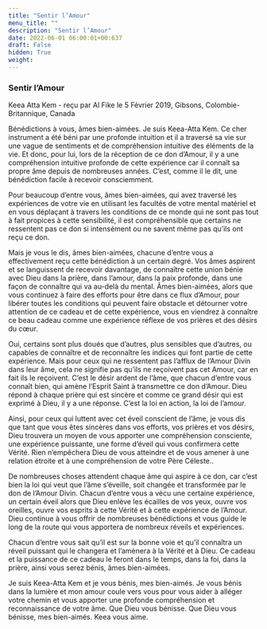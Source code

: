 ```yaml
---
title: "Sentir l’Amour"
menu_title: ""
description: "Sentir l’Amour"
date: 2022-06-01 06:00:01+00:637
draft: False
hidden: True
weight:
---
```

### Sentir l’Amour

Keea Atta Kem - reçu par Al Fike le 5 Février 2019, Gibsons, Colombie-Britannique, Canada

Bénédictions à vous, âmes bien-aimées. Je suis Keea-Atta Kem. Ce cher instrument a été béni par une profonde intuition et il a traversé sa vie sur une vague de sentiments et de compréhension intuitive des éléments de la vie. Et donc, pour lui, lors de la réception de ce don d’Amour, il y a une compréhension intuitive profonde de cette expérience car il connaît sa propre âme depuis de nombreuses années. C’est, comme il le dit, une bénédiction facile à recevoir consciemment.

Pour beaucoup d’entre vous, âmes bien-aimées, qui avez traversé les expériences de votre vie en utilisant les facultés de votre mental matériel et en vous déplaçant à travers les conditions de ce monde qui ne sont pas tout à fait propices à cette sensibilité, il est compréhensible que certains ne ressentent pas ce don si intensément ou ne savent même pas qu’ils ont reçu ce don.

Mais je vous le dis, âmes bien-aimées, chacune d’entre vous a effectivement reçu cette bénédiction à un certain degré. Vos âmes aspirent et se languissent de recevoir davantage, de connaître cette union bénie avec Dieu dans la prière, dans l’amour, dans la paix profonde, dans une façon de connaître qui va au-delà du mental. Âmes bien-aimées, alors que vous continuez à faire des efforts pour être dans ce flux d’Amour, pour libérer toutes les conditions qui peuvent faire obstacle et détourner votre attention de ce cadeau et de cette expérience, vous en viendrez à connaître ce beau cadeau comme une expérience réflexe de vos prières et des désirs du cœur.

Oui, certains sont plus doués que d’autres, plus sensibles que d’autres, ou capables de connaître et de reconnaître les indices qui font partie de cette expérience. Mais pour ceux qui ne ressentent pas l’afflux de l’Amour Divin dans leur âme, cela ne signifie pas qu’ils ne reçoivent pas cet Amour, car en fait ils le reçoivent. C’est le désir ardent de l’âme, que chacun d’entre vous connaît bien, qui amène l’Esprit Saint à transmettre ce don d’Amour. Dieu répond à chaque prière qui est sincère et comme ce grand désir qui est exprimé à Dieu, il y a une réponse. C’est la loi en action, la loi de l’amour.

Ainsi, pour ceux qui luttent avec cet éveil conscient de l’âme, je vous dis que tant que vous êtes sincères dans vos efforts, vos prières et vos désirs, Dieu trouvera un moyen de vous apporter une compréhension consciente, une expérience puissante, une forme d’éveil qui vous confirmera cette Vérité. Rien n’empêchera Dieu de vous atteindre et de vous amener à une relation étroite et à une compréhension de votre Père Céleste..

De nombreuses choses attendent chaque âme qui aspire à ce don, car c’est bien la loi qui veut que l’âme s’éveille, soit changée et transformée par le don de l’Amour Divin. Chacun d’entre vous a vécu une certaine expérience, un certain éveil alors que Dieu enlève les écailles de vos yeux, ouvre vos oreilles, ouvre vos esprits à cette Vérité et à cette expérience de l’Amour. Dieu continue à vous offrir de nombreuses bénédictions et vous guide le long de la route qui vous apportera de nombreux réveils et expériences.

Chacun d’entre vous sait qu’il est sur la bonne voie et qu’il connaîtra un réveil puissant qui le changera et l’amènera à la Vérité et à Dieu. Ce cadeau et la puissance de ce cadeau le feront dans le temps, dans la foi, dans la prière, ainsi vous serez bénis, âmes bien-aimées.

Je suis Keea-Atta Kem et je vous bénis, mes bien-aimés. Je vous bénis dans la lumière et mon amour coule vers vous pour vous aider à alléger votre chemin et vous apporter une profonde compréhension et reconnaissance de votre âme. Que Dieu vous bénisse. Que Dieu vous bénisse, mes bien-aimés. Keea vous aime.






